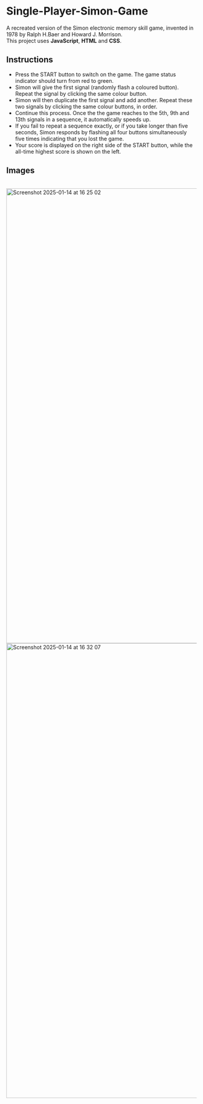 # Single-Player-Simon-Game
A recreated version of the Simon electronic memory skill game, invented in 1978 by Ralph H.Baer and Howard J. Morrison.</br>
This project uses **JavaScript**, **HTML** and **CSS**. 

## Instructions 
- Press the START button to switch on the game. The game status indicator should turn from red to green.</br>
- Simon will give the first signal (randomly flash a coloured button). Repeat the signal by clicking the same colour button.</br>
- Simon will then duplicate the first signal and add another. Repeat these two signals by clicking the same colour buttons, in order.</br>
- Continue this process. Once the the game reaches to the 5th, 9th and 13th signals in a sequence, it automatically speeds up.</br>
- If you fail to repeat a sequence exactly, or if you take longer than five seconds, Simon responds by flashing all four buttons simultaneously five times indicating that you lost the game.</br>
- Your score is displayed on the right side of the START button, while the all-time highest score is shown on the left.</br>

## Images
</br>
<img width="1203" alt="Screenshot 2025-01-14 at 16 25 02" src="https://github.com/user-attachments/assets/a02698a7-83be-4d06-b96f-ac849ee6d150" />
</br>
<img width="1203" alt="Screenshot 2025-01-14 at 16 32 07" src="https://github.com/user-attachments/assets/47873a99-045d-4e75-b215-414441e28888" />
